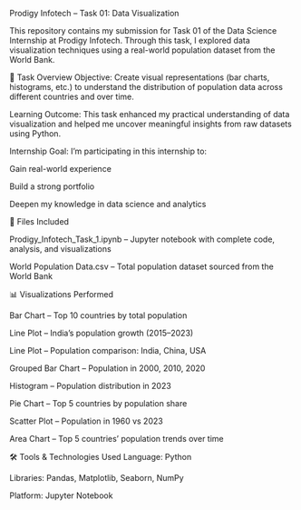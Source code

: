 Prodigy Infotech – Task 01: Data Visualization

This repository contains my submission for Task 01 of the Data Science Internship at Prodigy Infotech. Through this task, I explored data visualization techniques using a real-world population dataset from the World Bank.

📌 Task Overview
Objective:
Create visual representations (bar charts, histograms, etc.) to understand the distribution of population data across different countries and over time.

Learning Outcome:
This task enhanced my practical understanding of data visualization and helped me uncover meaningful insights from raw datasets using Python.

Internship Goal:
I’m participating in this internship to:

Gain real-world experience

Build a strong portfolio

Deepen my knowledge in data science and analytics

📁 Files Included

Prodigy_Infotech_Task_1.ipynb – Jupyter notebook with complete code, analysis, and visualizations

World Population Data.csv – Total population dataset sourced from the World Bank

📊 Visualizations Performed

Bar Chart – Top 10 countries by total population

Line Plot – India’s population growth (2015–2023)

Line Plot – Population comparison: India, China, USA

Grouped Bar Chart – Population in 2000, 2010, 2020

Histogram – Population distribution in 2023

Pie Chart – Top 5 countries by population share

Scatter Plot – Population in 1960 vs 2023

Area Chart – Top 5 countries’ population trends over time

🛠️ Tools & Technologies Used
Language: Python

Libraries: Pandas, Matplotlib, Seaborn, NumPy

Platform: Jupyter Notebook
